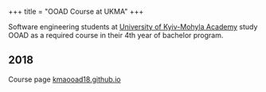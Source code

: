 +++
title = "OOAD Course at UKMA"
+++

Software engineering students at [University of Kyiv-Mohyla Academy](https://www.ukma.edu.ua/eng/) study OOAD as a required course in their 4th year of bachelor program.


## 2018
Course page [kmaooad18.github.io](https://kmaooad18.github.io/)
